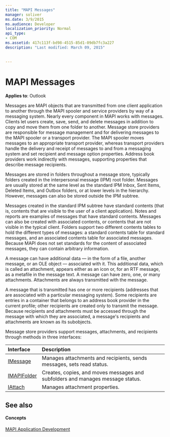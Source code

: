 ```yaml
---
title: "MAPI Messages"
manager: soliver
ms.date: 3/9/2015
ms.audience: Developer
localization_priority: Normal
api_type:
- COM
ms.assetid: 417c113f-bd98-4515-85d1-09db7fc3a227
description: "Last modified: March 09, 2015"
 
 
---
```


# MAPI Messages

  
  
**Applies to**: Outlook 
  
Messages are MAPI objects that are transmitted from one client application to another through the MAPI spooler and service providers by way of a messaging system. Nearly every component in MAPI works with messages. Clients let users create, save, send, and delete messages in addition to copy and move them from one folder to another. Message store providers are responsible for message management and for delivering messages to the MAPI spooler or a transport provider. The MAPI spooler moves messages to an appropriate transport provider, whereas transport providers handle the delivery and receipt of messages to and from a messaging system and set recipient and message option properties. Address book providers work indirectly with messages, supporting properties that describe message recipients.
  
Messages are stored in folders throughout a message store, typically folders created in the interpersonal message (IPM) root folder. Messages are usually stored at the same level as the standard IPM Inbox, Sent Items, Deleted Items, and Outbox folders, or at lower levels in the hierarchy. However, messages can also be stored outside the IPM subtree.
  
Messages created in the standard IPM subtree have standard contents (that is, contents that are visible to the user of a client application). Notes and reports are examples of messages that have standard contents. Messages can also be created with associated contents, or contents that are not visible in the typical client. Folders support two different contents tables to hold the different types of messages: a standard contents table for standard messages, and an associated contents table for associated messages. Because MAPI does not set standards for the content of associated messages, they can contain arbitrary information. 
  
A message can have additional data — in the form of a file, another message, or an OLE object — associated with it. This additional data, which is called an attachment, appears either as an icon or, for an RTF message, as a metafile in the message text. A message can have zero, one, or many attachments. Attachments are always transmitted with the message.
  
A message that is transmitted has one or more recipients (addresses that are associated with a particular messaging system). Some recipients are entries in a container that belongs to an address book provider in the current profile; other recipients are created only to transmit the message. Because recipients and attachments must be accessed through the message with which they are associated, a message's recipients and attachments are known as its subobjects. 
  
Message store providers support messages, attachments, and recipients through methods in three interfaces: 
  
|**Interface**|**Description**|
|:-----|:-----|
|[IMessage](imessageimapiprop.md) <br/> |Manages attachments and recipients, sends messages, sets read status.  <br/> |
|[IMAPIFolder](imapifolderimapicontainer.md) <br/> |Creates, copies, and moves messages and subfolders and manages message status.  <br/> |
|[IAttach](iattachimapiprop.md) <br/> |Manages attachment properties.  <br/> |
   
## See also

#### Concepts

[MAPI Application Development](mapi-application-development.md)

